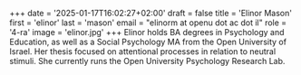 +++
date = '2025-01-17T16:02:27+02:00'
draft = false
title = 'Elinor Mason'
first = 'elinor'
last = 'mason'
email = "elinorm at openu dot ac dot il"
role = '4-ra'
image = 'elinor.jpg'
+++
Elinor holds BA degrees in Psychology and Education, as well as a Social Psychology MA from the Open University of Israel. Her thesis focused on attentional processes in relation to neutral stimuli. She currently runs the Open University Psychology Research Lab.